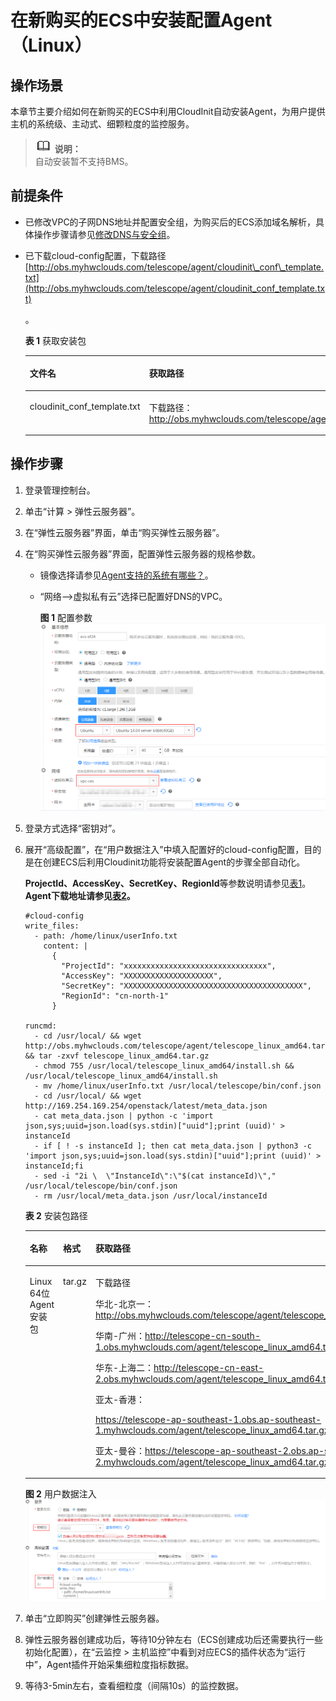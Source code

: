 # 在新购买的ECS中安装配置Agent（Linux）<a name="ZH-CN_TOPIC_0085245598"></a>

## 操作场景<a name="zh-cn_topic_0085189469_zh-cn_topic_0078544024_section10035481163223"></a>

本章节主要介绍如何在新购买的ECS中利用CloudInit自动安装Agent，为用户提供主机的系统级、主动式、细颗粒度的监控服务。

>![](public_sys-resources/icon-note.gif) **说明：**   
>自动安装暂不支持BMS。  

## 前提条件<a name="zh-cn_topic_0085189469_section10281815125918"></a>

-   已修改VPC的子网DNS地址并配置安全组，为购买后的ECS添加域名解析，具体操作步骤请参见[修改DNS与安全组](https://support.huaweicloud.com/ces_faq/ces_faq_0038.html)。
-   已下载cloud-config配置，下载路径[http://obs.myhwclouds.com/telescope/agent/cloudinit\_conf\_template.txt](http://obs.myhwclouds.com/telescope/agent/cloudinit_conf_template.txt)

    。

    **表 1**  获取安装包

    <a name="table13927113195815"></a>
    <table><thead align="left"><tr id="row192710134585"><th class="cellrowborder" valign="top" width="29.29%" id="mcps1.2.3.1.1"><p id="p8927141395810"><a name="p8927141395810"></a><a name="p8927141395810"></a>文件名</p>
    </th>
    <th class="cellrowborder" valign="top" width="70.71%" id="mcps1.2.3.1.2"><p id="p209270139583"><a name="p209270139583"></a><a name="p209270139583"></a>获取路径</p>
    </th>
    </tr>
    </thead>
    <tbody><tr id="row192771365815"><td class="cellrowborder" valign="top" width="29.29%" headers="mcps1.2.3.1.1 "><p id="p992791315818"><a name="p992791315818"></a><a name="p992791315818"></a>cloudinit_conf_template.txt</p>
    </td>
    <td class="cellrowborder" valign="top" width="70.71%" headers="mcps1.2.3.1.2 "><p id="p1092731335812"><a name="p1092731335812"></a><a name="p1092731335812"></a>下载路径：<a href="http://obs.myhwclouds.com/telescope/agent/cloudinit_conf_template.txt" target="_blank" rel="noopener noreferrer">http://obs.myhwclouds.com/telescope/agent/cloudinit_conf_template.txt</a></p>
    </td>
    </tr>
    </tbody>
    </table>


## 操作步骤<a name="zh-cn_topic_0085189469_section1585217366514"></a>

1.  登录管理控制台。
2.  单击“计算 \> 弹性云服务器”。
3.  在“弹性云服务器”界面，单击“购买弹性云服务器”。
4.  在“购买弹性云服务器”界面，配置弹性云服务器的规格参数。
    -   镜像选择请参见[Agent支持的系统有哪些？](http://support.huaweicloud.com/ces_faq/ces_faq_0024.html)。
    -   “网络--\>虚拟私有云”选择已配置好DNS的VPC。

        **图 1**  配置参数<a name="zh-cn_topic_0085189469_fig162431872498"></a>  
        ![](figures/配置参数.png "配置参数")


5.  登录方式选择“密钥对”。
6.  展开“高级配置”，在“用户数据注入”中填入配置好的cloud-config配置，目的是在创建ECS后利用Cloudinit功能将安装配置Agent的步骤全部自动化。

    **ProjectId、AccessKey、SecretKey、RegionId**等参数说明请参见[表1](手动配置Agent.md#zh-cn_topic_0078544025_table6225399118403)。**Agent下载地址请参见[表2](#zh-cn_topic_0078544024_table3148844917055)。**

    ```
    #cloud-config
    write_files:
      - path: /home/linux/userInfo.txt
        content: |
          {        
            "ProjectId": "xxxxxxxxxxxxxxxxxxxxxxxxxxxxxxxx",
            "AccessKey": "XXXXXXXXXXXXXXXXXXXX",
            "SecretKey": "XXXXXXXXXXXXXXXXXXXXXXXXXXXXXXXXXXXXXXXX",
            "RegionId": "cn-north-1"
          }
    
    runcmd:
      - cd /usr/local/ && wget http://obs.myhwclouds.com/telescope/agent/telescope_linux_amd64.tar.gz && tar -zxvf telescope_linux_amd64.tar.gz
      - chmod 755 /usr/local/telescope_linux_amd64/install.sh && /usr/local/telescope_linux_amd64/install.sh
      - mv /home/linux/userInfo.txt /usr/local/telescope/bin/conf.json
      - cd /usr/local/ && wget http://169.254.169.254/openstack/latest/meta_data.json
      - cat meta_data.json | python -c 'import json,sys;uuid=json.load(sys.stdin)["uuid"];print (uuid)' > instanceId
      - if [ ! -s instanceId ]; then cat meta_data.json | python3 -c 'import json,sys;uuid=json.load(sys.stdin)["uuid"];print (uuid)' > instanceId;fi
      - sed -i "2i \  \"InstanceId\":\"$(cat instanceId)\"," /usr/local/telescope/bin/conf.json
      - rm /usr/local/meta_data.json /usr/local/instanceId
    ```

    **表 2**  安装包路径

    <a name="zh-cn_topic_0078544024_table3148844917055"></a>
    <table><thead align="left"><tr id="zh-cn_topic_0078544024_row5377394617055"><th class="cellrowborder" valign="top" width="26.47%" id="mcps1.2.4.1.1"><p id="zh-cn_topic_0078544024_p6072235217055"><a name="zh-cn_topic_0078544024_p6072235217055"></a><a name="zh-cn_topic_0078544024_p6072235217055"></a>名称</p>
    </th>
    <th class="cellrowborder" valign="top" width="9.64%" id="mcps1.2.4.1.2"><p id="zh-cn_topic_0078544024_p1956351617055"><a name="zh-cn_topic_0078544024_p1956351617055"></a><a name="zh-cn_topic_0078544024_p1956351617055"></a>格式</p>
    </th>
    <th class="cellrowborder" valign="top" width="63.89%" id="mcps1.2.4.1.3"><p id="zh-cn_topic_0078544024_p4114093117055"><a name="zh-cn_topic_0078544024_p4114093117055"></a><a name="zh-cn_topic_0078544024_p4114093117055"></a>获取路径</p>
    </th>
    </tr>
    </thead>
    <tbody><tr id="row20240182912410"><td class="cellrowborder" valign="top" width="26.47%" headers="mcps1.2.4.1.1 "><p id="p22426291746"><a name="p22426291746"></a><a name="p22426291746"></a>Linux 64位Agent安装包</p>
    </td>
    <td class="cellrowborder" valign="top" width="9.64%" headers="mcps1.2.4.1.2 "><p id="p42429299416"><a name="p42429299416"></a><a name="p42429299416"></a>tar.gz</p>
    </td>
    <td class="cellrowborder" valign="top" width="63.89%" headers="mcps1.2.4.1.3 "><p id="p1662541441"><a name="p1662541441"></a><a name="p1662541441"></a>下载路径</p>
    <p id="p13482211866"><a name="p13482211866"></a><a name="p13482211866"></a>华北-北京一：<a href="https://obs.myhwclouds.com/telescope/agent/telescope_linux_amd64.tar.gz" target="_blank" rel="noopener noreferrer">http://obs.myhwclouds.com/telescope/agent/telescope_linux_amd64.tar.gz</a></p>
    <p id="p74825111164"><a name="p74825111164"></a><a name="p74825111164"></a>华南-广州：<a href="http://telescope-cn-south-1.obs.myhwclouds.com/agent/telescope_linux_amd64.tar.gz" target="_blank" rel="noopener noreferrer">http://telescope-cn-south-1.obs.myhwclouds.com/agent/telescope_linux_amd64.tar.gz</a></p>
    <p id="p1148217111669"><a name="p1148217111669"></a><a name="p1148217111669"></a>华东-上海二：<a href="http://telescope-cn-east-2.obs.myhwclouds.com/agent/telescope_linux_amd64.tar.gz" target="_blank" rel="noopener noreferrer">http://telescope-cn-east-2.obs.myhwclouds.com/agent/telescope_linux_amd64.tar.gz</a></p>
    <p id="p19206443129"><a name="p19206443129"></a><a name="p19206443129"></a>亚太-香港：</p>
    <p id="p1379975612392"><a name="p1379975612392"></a><a name="p1379975612392"></a><a href="https://telescope-ap-southeast-1.obs.ap-southeast-1.myhwclouds.com/agent/telescope_linux_amd64.tar.gz" target="_blank" rel="noopener noreferrer">https://telescope-ap-southeast-1.obs.ap-southeast-1.myhwclouds.com/agent/telescope_linux_amd64.tar.gz</a></p>
    <p id="p1317722265315"><a name="p1317722265315"></a><a name="p1317722265315"></a>亚太-曼谷：<a href="https://telescope-ap-southeast-2.obs.ap-southeast-2.myhwclouds.com/agent/telescope_linux_amd64.tar.gz">https://telescope-ap-southeast-2.obs.ap-southeast-2.myhwclouds.com/agent/telescope_linux_amd64.tar.gz</a></p>
    </td>
    </tr>
    </tbody>
    </table>

    **图 2**  用户数据注入<a name="zh-cn_topic_0085189469_fig1066514765918"></a>  
    ![](figures/用户数据注入.png "用户数据注入")

7.  单击“立即购买”创建弹性云服务器。
8.  弹性云服务器创建成功后，等待10分钟左右（ECS创建成功后还需要执行一些初始化配置），在“云监控 \> 主机监控”中看到对应ECS的插件状态为“运行中”，Agent插件开始采集细粒度指标数据。
9.  等待3-5min左右，查看细粒度（间隔10s）的监控数据。


